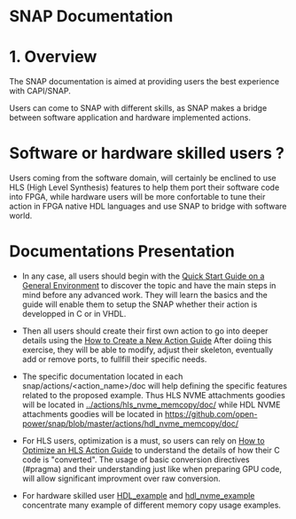 # SNAP Documentation

# 1. Overview
The SNAP documentation is aimed at providing users the best experience with CAPI/SNAP.

Users can come to SNAP with different skills, as SNAP makes a bridge between software application and hardware implemented actions.

# Software or hardware skilled users ?

Users coming from the software domain, will certainly be enclined to use HLS (High Level Synthesis) features to help them port their software code into FPGA, while hardware users will be more confortable to tune their action in FPGA native HDL languages and use SNAP to bridge with software world.

# Documentations Presentation

* In any case, all users should begin with the  [Quick Start Guide on a General Environment](./UG_CAPI_SNAP-QuickStart_on_a_General_Environment.pdf) to discover the topic and have the main steps in mind before any advanced work.
They will learn the basics and the guide will enable them to setup the SNAP whether their action is developped in C or in VHDL.

* Then all users should create their first own action to go into deeper details using the [How to Create a New Action Guide](./AN_CAPI_SNAP-How_to_create_a_New_Action.pdf)
After doiing this exercise, they will be able to modify, adjust their skeleton, eventually add or remove ports, to fullfill their specific needs.

* The specific documentation located in each snap/actions/<action_name>/doc will help defining the specific features related to the proposed example.
Thus HLS NVME attachments goodies will be located in [../actions/hls_nvme_memcopy/doc/](../actions/hls_nvme_memcopy/doc/)
while HDL NVME attachments goodies will be located in https://github.com/open-power/snap/blob/master/actions/hdl_nvme_memcopy/doc/

* For HLS users, optimization is a must, so users can rely on [How to Optimize an HLS Action Guide](./AN_CAPI_SNAP-How_to_optimize_a_HLS_action.pdf) to understand the details of how their C code is "converted".
The usage of basic conversion directives (#pragma) and their understanding just like when preparing GPU code, will allow significant improvment over raw conversion.

* For hardware skilled user [HDL_example](../actions/hdl_nvme_example/) and [hdl_nvme_example](../actions/hdl_nvme_example/) concentrate many example of different memory copy usage examples.

